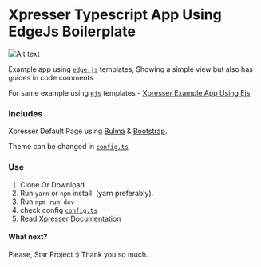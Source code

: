 # Xpresser Typescript App Using EdgeJs Boilerplate

![Alt text](https://cdn.jsdelivr.net/npm/xpresser/xpresser-logo-black.png "Xpresser Logo")


Example app using [`edge.js`](https://edge.adonisjs.com) templates, Showing a simple view but also has guides in code comments

For same example using [`ejs`](https://ejs.co) templates - [Xpresser Example App Using Ejs](https://github.com/xpresserjs/new-app)

### Includes 
Xpresser Default Page using [Bulma](https://bulma.io) & [Bootstrap](https://getbootstrap.com).

Theme can be changed in [`config.ts`](./config.ts)

### Use
1. Clone Or Download
2. Run `yarn` or `npm` install. (yarn preferably).
3. Run `npm run dev`
4. check config [`config.ts`](./config.ts)
5. Read [Xpresser Documentation](https://xpresserjs.com)



#### What next?
Please, Star Project :)
Thank you so much.
